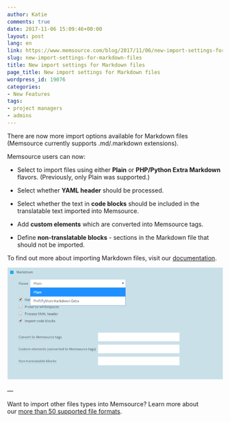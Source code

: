 ```yaml
---
author: Katie
comments: true
date: 2017-11-06 15:09:46+00:00
layout: post
lang: en
link: https://www.memsource.com/blog/2017/11/06/new-import-settings-for-markdown-files/
slug: new-import-settings-for-markdown-files
title: New import settings for Markdown files
page_title: New import settings for Markdown files
wordpress_id: 19076
categories:
- New Features
tags:
- project managers
- admins
---
```


There are now more import options available for Markdown files (Memsource currently supports .md/.markdown extensions).
<!-- more -->

Memsource users can now:  	
  * Select to import files using either **Plain** or **PHP/Python Extra Markdown** flavors. (Previously, only Plain was supported.)

  * Select whether **YAML header** should be processed.
 	
  * Select whether the text in **code blocks** should be included in the translatable text imported into Memsource. 
 	
  * Add **custom elements** which are converted into Memsource tags.
 	
  * Define **non-translatable blocks** - sections in the Markdown file that should not be imported.

To find out more about importing Markdown files, visit our [documentation](https://wiki.memsource.com/wiki/Markdown).

[![](/uploads/2017/11/MD_import.png)](/uploads/2017/11/MD_import.png)

—

Want to import other files types into Memsource? Learn more about our [more than 50 supported file formats](https://wiki.memsource.com/wiki/Memsource_Cloud_User_Manual#Supported_File_Formats). 
